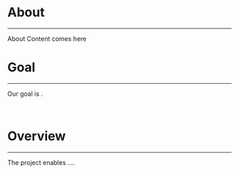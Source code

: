# About

---
About Content comes here

# Goal

---
Our goal is .

<br>

# Overview

---

The project enables ....



